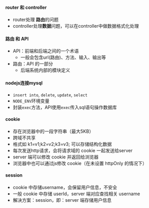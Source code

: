 #### router 和 controller
- router处理 **路由**的问题
- controller处理**数据**问题，可以在controller中做数据格式化处理

#### 路由 和 API
- API：前端和后端之间的一个术语
    - 一般会包含url(路由)、方法、输入、输出等
- 路由：API 的一部分
    - 后端系统内部的模块定义

#### nodejs连接mysql
- `insert into`, `delete`, `update`, `select`
- `NODE_ENV`环境变量
- 封装`exec`方法，API使用`exec`传入sql语句操作数据库

#### cookie
- 存在浏览器中的一段字符串（最大5KB）
- 跨域不共享
- 格式如 k1=v1;k2=v2;k3=v3; 可以存储结构化数据
- 每次发送http请求，会将请求域的 cookie 一起发送给server
- server 端可以修改 cookie 并返回给浏览器
- 浏览器中也可以通过js修改 cookie（在未设置 httpOnly 的情况下）

#### session
- cookie 中存储username，会保留用户信息，不安全
- 一般 cookie 中存储 userId，server 端对应查找相关 username
- 解决方案：session，即：server 端存储用户信息